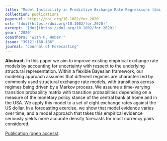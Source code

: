 ```yaml
---
title: "Model Instability in Predictive Exchange Rate Regressions [doi](https://doi.org/10.1002/for.2620)"
collection: publications
paperurl: https://doi.org/10.1002/for.2620
url: '[doi](https://doi.org/10.1002/for.2620)'
excerpt: '[doi](https://doi.org/10.1002/for.2620)'
year: '2020' 
coauthors: "with F. Huber,"
issue: "39(2):168-186"
journal: "Journal of Forecasting"
---
```

**Abstract.** In this paper we aim to improve existing empirical exchange rate models by accounting for uncertainty with respect to the underlying structural representation. Within a flexible Bayesian framework, our modeling approach assumes that different regimes are characterized by commonly used structural exchange rate models, with transitions across regimes being driven by a Markov process. We assume a time-varying transition probability matrix with transition probabilities depending on a measure of the monetary policy stance of the central bank at home and in the USA. We apply this model to a set of eight exchange rates against the US dollar. In a forecasting exercise, we show that model evidence varies over time, and a model approach that takes this empirical evidence seriously yields more accurate density forecasts for most currency pairs considered.

[Publication (open access)](https://doi.org/10.1002/for.2620).


